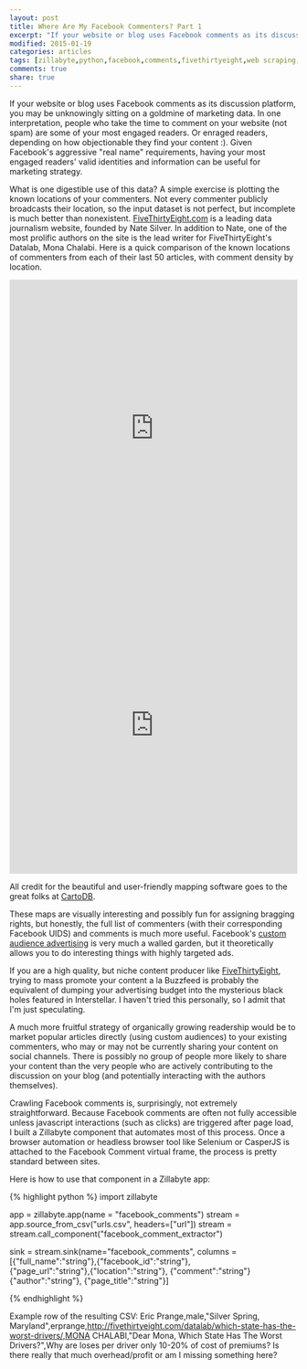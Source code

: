```yaml
---
layout: post
title: Where Are My Facebook Commenters? Part 1
excerpt: "If your website or blog uses Facebook comments as its discussion platform, you may be unknowingly sitting on a goldmine of marketing data."
modified: 2015-01-19
categories: articles
tags: [zillabyte,python,facebook,comments,fivethirtyeight,web scraping,web crawling]
comments: true
share: true
---
```


If your website or blog uses Facebook comments as its discussion platform, you may be unknowingly sitting on a goldmine of marketing data. In one interpretation, people who take the time to comment on your website (not spam) are some of your most engaged readers. Or enraged readers, depending on how objectionable they find your content :). Given Facebook's aggressive "real name" requirements, having your most engaged readers' valid identities and information can be useful for marketing strategy.

What is one digestible use of this data? A simple exercise is plotting the known locations of your commenters. Not every commenter publicly broadcasts their location, so the input dataset is not perfect, but incomplete is much better than nonexistent. <a href="http://www.fivethirtyeight.com" title="FiveThirtyEight" target="_blank">FiveThirtyEight.com</a> is a leading data journalism website, founded by Nate Silver. In addition to Nate, one of the most prolific authors on the site is the lead writer for FiveThirtyEight's Datalab, Mona Chalabi. Here is a quick comparison of the known locations of commenters from each of their last 50 articles, with comment density by location. 

<iframe width='100%' height='520' frameborder='0' src='http://zillabyte.cartodb.com/viz/e538d1a4-a026-11e4-a8b5-0e0c41326911/embed_map' allowfullscreen webkitallowfullscreen mozallowfullscreen oallowfullscreen msallowfullscreen></iframe>

<iframe width='100%' height='520' frameborder='0' src='http://zillabyte.cartodb.com/viz/831e466c-a02a-11e4-ad2a-0e9d821ea90d/embed_map' allowfullscreen webkitallowfullscreen mozallowfullscreen oallowfullscreen msallowfullscreen></iframe>

All credit for the beautiful and user-friendly mapping software goes to the great folks at <a href="http://www.cartodb.com" title="CartoDB" target="_blank">CartoDB</a>.

These maps are visually interesting and possibly fun for assigning bragging rights, but honestly, the full list of commenters (with their corresponding Facebook UIDS) and comments is much more useful. Facebook's <a href="https://www.facebook.com/ads/audience_manager/" title="Audience Manager" target="_blank">custom audience advertising</a> is very much a walled garden, but it theoretically allows you to do interesting things with highly targeted ads.

If you are a high quality, but niche content producer like <a href="http://www.fivethirtyeight.com" title="FiveThirtyEight" target="_blank">FiveThirtyEight</a>, trying to mass promote your content a la Buzzfeed is probably the equivalent of dumping your advertising budget into the mysterious black holes featured in Interstellar. I haven't tried this personally, so I admit that I'm just speculating.

A much more fruitful strategy of organically growing readership would be to market popular articles directly (using custom audiences) to your existing commenters, who may or may not be currently sharing your content on social channels. There is possibly no group of people more likely to share your content than the very people who are actively contributing to the discussion on your blog (and potentially interacting with the authors themselves).

Crawling Facebook comments is, surprisingly, not extremely straightforward. Because Facebook comments are often not fully accessible unless javascript interactions (such as clicks) are triggered after page load, I built a Zillabyte component that automates most of this process. Once a browser automation or headless browser tool like Selenium or CasperJS is attached to the Facebook Comment virtual frame, the process is pretty standard between sites.

Here is how to use that component in a Zillabyte app:

{% highlight python %}
import zillabyte

app = zillabyte.app(name = "facebook_comments")
stream = app.source_from_csv("urls.csv", headers=["url"])
stream = stream.call_component("facebook_comment_extractor")

sink = stream.sink(name="facebook_comments", columns = [{"full_name":"string"},{"facebook_id":"string"},\
                                              {"page_url":"string"},{"location":"string"}, {"comment":"string"}\
                                              {"author":"string"}, {"page_title":"string"}]

{% endhighlight %}

Example row of the resulting CSV:
Eric Prange,male,"Silver Spring, Maryland",erprange,http://fivethirtyeight.com/datalab/which-state-has-the-worst-drivers/,MONA CHALABI,"Dear Mona, Which State Has The Worst Drivers?",Why are loses per driver only 10-20% of cost of premiums? Is there really that much overhead/profit or am I missing something here?